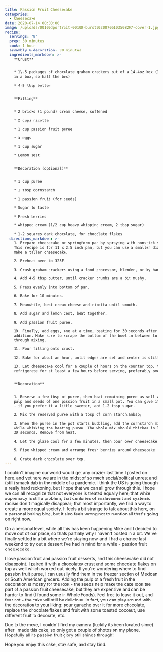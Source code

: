 ```yaml
---
title: Passion Fruit Cheesecake
categories:
  - Cheesecake
date: 2020-07-14 00:00:00
image: /uploads/00100dportrait-00100-burst20200705103508207-cover-1.jpg
recipe:
  servings: '8'
  prep: 30 minutes
  cook: 1 hour
  assembly & decoration: 30 minutes
  ingredients_markdown: >-
    **Crust**


    * 1\.5 packages of chocolate graham crackers out of a 14.4oz box (3 packages
    in a box, so half the box)

    * 4-5 tbsp butter


    **Filling**


    * 2 bricks (1 pound) cream cheese, softened

    * 2 cups ricotta

    * 1 cup passion fruit puree

    * 3 eggs

    * 1 cup sugar

    * Lemon zest


    **Decoration (optional)**


    * 1 cup puree

    * 1 tbsp cornstarch

    * 1 passion fruit (for seeds)

    * Sugar to taste

    * Fresh berries

    * whipped cream (1/2 cup heavy whipping cream, 2 tbsp sugar)

    * 1-2 squares dark chocolate, for chocolate flakes
  directions_markdown: >-
    1. Prepare cheesecake or springform pan by spraying with nonstick spray.
    This recipe is for 11 x 2.5 inch pan, but you can use a smaller diameter to
    make a taller cheesecake.

    2. Preheat oven to 325F.

    3. Crush graham crackers using a food processor, blender, or by hand.

    4. Add 4-5 tbsp butter, until cracker crumbs are a bit mushy.

    5. Press evenly into bottom of pan.

    6. Bake for 10 minutes.

    7. Meanwhile, beat cream cheese and ricotta until smooth.

    8. Add sugar and lemon zest, beat together.

    9. Add passion fruit puree.

    10. Finally, add eggs, one at a time, beating for 30 seconds after each
    addition. Make sure to scrape the bottom of the bowl in between to get
    through mixing.

    11. Pour filling onto crust.

    12. Bake for about an hour, until edges are set and center is still jiggly.

    13. Let cheesecake cool for a couple of hours on the counter top, then
    refrigerate for at least a few hours before serving, preferably overnight.


    **Decoration**


    1. Reserve a few tbsp of puree, then heat remaining puree as well as the
    pulp and seeds of one passion fruit in a small pot. You can give it a taste
    - if you prefer it a little sweeter, add 1-2 tbsp sugar.

    2. Mix the reserved puree with a tbsp of corn starch.&nbsp;

    3. When the puree in the pot starts bubbling, add the cornstarch mixture
    while whisking the heating puree. The whole mix should thicken in less than
    30 seconds. Remove from heat.

    4. Let the glaze cool for a few minutes, then pour over cheesecake.

    5. Pipe whipped cream and arrange fresh berries around cheesecake

    6. Grate dark chocolate over top.
---
```


I couldn't imagine our world would get any crazier last time I posted on here, and yet here we are in the midst of so much social/political unrest and (still) smack dab in the middle of a pandemic. I think the US is going through a really hard reckoning, but I hope that we can all grow through this. I hope we can all recognize that not everyone is treated equally here; that white supremacy is still a problem; that centuries of enslavement and systemic racism don't magically disappear; that most importantly, we find a way to create a more equal society. It feels a bit strange to talk about this here, on a personal baking blog, but it also feels wrong not to mention all that's going on right now.

On a personal level, while all this has been happening Mike and I decided to move out of our place, so thats partially why I haven't posted in a bit. We've finally settled in a bit where we're staying now, and I had a chance last weekend to try out a dessert I've had in mind for a while - passion fruit cheesecake.

I love passion fruit and passion fruit desserts, and this cheesecake did not disappoint. I paired it with a chocolatey crust and some chocolate flakes on top as well which worked out nicely. If you're wondering where to find passion fruit puree, I can usually find them in the freezer section of Mexican or South American grocers. Adding the pulp of a fresh fruit in the decoration is mostly for the look - the seeds help make the cake look the part of a passion fruit cheesecake, but they are expensive and can be harder to find (I found some in Whole Foods). Feel free to leave it out, and fear not - the cake will still be delicious. In fact, you can play around with the decoration to your liking: pour ganache over it for more chocolate, replace the chocolate flakes and fruit with some toasted coconut, use different fruit to decorate, etc.

Due to the move, I couldn't find my camera (luckily its been located since) after I made this cake, so only got a couple of photos on my phone. Hopefully all its passion fruit glory still shines through\!&nbsp;

Hope you enjoy this cake, stay safe, and stay kind.